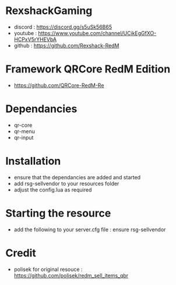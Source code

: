 # RexshackGaming
- discord : https://discord.gg/s5uSk56B65
- youtube : https://www.youtube.com/channel/UCikEgGfXO-HCPxV5rYHEVbA
- github : https://github.com/Rexshack-RedM

# Framework QRCore RedM Edition
- https://github.com/QRCore-RedM-Re

# Dependancies
- qr-core
- qr-menu
- qr-input

# Installation
- ensure that the dependancies are added and started
- add rsg-sellvendor to your resources folder
- adjust the config.lua as required

# Starting the resource
- add the following to your server.cfg file : ensure rsg-sellvendor

# Credit
- polisek for original resouce : https://github.com/polisek/redm_sell_items_qbr
